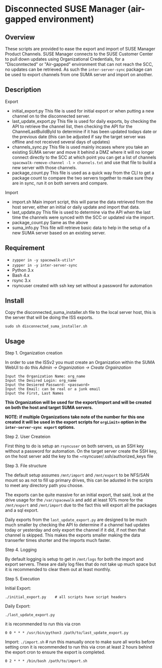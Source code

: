 # Disconnected SUSE Manager (air-gapped environment)

## Overview

These scripts are provided to ease the export and import of SUSE Manager Product Channels.
SUSE Manager connects to the SUSE Customer Center to pull down updates using Organizational
Credentials, for a "Disconntected" or "Air-gapped" environment that can not reach the SCC, 
no updates can be retrieved. As such the `inter-server-sync` package can be used to export
channels from one SUMA server and import on another.

## Description

Export
  - initial_export.py
      This file is used for initial export or when putting a new channel on to the disconnected
      server.
  - last_update_export.py
      This file is used for daily exports, by checking the API to retrieve the channel list,
      then checking the API for the ChannelLastBuildById to determine if it has been updated
      todays date or the previous date (this can be adjusted if say the target server was
      offline and not received several days of updates)
  - channels_sync.py
      This file is used mainly incases where you take an existing SUMA server and move it
      behind a DMZ where it will no longer connect directly to the SCC at which point you can
      get a list of channels `spacewalk-remove-channel -l > channels.txt` and use that file
      to build a new server with those channels.
  - package_count.py
      This file is used as a quick way from the CLI to get a package count to compare the
      two servers together to make sure they are in sync, run it on both servers and compare.

Import
  - import.sh
      Main import script, this will parse the data retrieved from the host server, either
      an initial or daily update and import that data.
  - last_update.py
      This file is used to determine via the API when the last time the channels were synced
      with the SCC or updated via the import.
  - package_count.py
      Same as the above
  - suma_info.py
      This file will retrieve basic data to help in the setup of a new SUMA server based on
      an existing server.
 
## Requirement

- `zypper in -y spacewalk-utils*`
- `zypper in -y inter-server-sync`
- Python 3.x
- Bash 4.x
- rsync 3.x
- rsyncuser created with ssh key set without a password for automation

## Install

Copy the disconnected_suma_installer.sh file to the local server host, this is the server
that will be doing the ISS exports.

```
sudo sh disconnected_suma_installer.sh
```

## Usage

Step 1. Organization creation

In order to use the ISSv2 you must create an Organization within the SUMA WebUI to do this
*Admin -> Organization -> Create Orgainzation*

```
Input the Organization Name: org_name
Input the Desired Login: org_name
Input the Desiered Password: <password>
Input the Email: can be real or a junk email
Input the First, Last Names
```
**This Organization will be used for the export/import and will be created on both the host
and target SUMA servers.**

**NOTE: if multiple Organizations take note of the number for this one created it will be used
in the export scripts for `orgLimit=` option in the `inter-server-sync export` options.**

Step 2. User Createion

First thing to do is setup an `rsyncuser` on both servers, us an SSH key without a password
for automation. On the target server create the SSH key, on the host server add the key
to the ~rsyncuser/.ssh/authorized_keys file

Step 3. File structure

The default setup assumes `/mnt/import` and `/mnt/export` to be NFS/SAN mount so as not
to fill up primary drives, this can be adusted in the scripts to meet any directory
path you choose.

The exports can be quite massive for an initial export, that said, look at the drive
usage for the `/var/spacewalk` and add at least 10% more for the `/mnt/export` and 
`/mnt/import` due to the fact this will export all the packages and a sql export.

Daily exports from the `last_update_export.py` are designed to be much much smaller
by checking the API to determine if a channel had updates today or yesterday and only
export the channel if it did, if not then that channel is skipped. This makes the 
exports smaller making the data transerfer times shorter and the imports much faster.

Step 4. Logging

By default logging is setup to get in `/mnt/logs` for both the import and export servers.
These are daily log files that do not take up much space but it is recommended to clear
them out at least monthly.

Step 5. Execution

Initial Export:
 ```
 ./initial_export.py    # all scripts have script headers
```

 Daily Export:
 ```
 ./last_update_export.py
```
 it is recommended to run this via cron
 ```
 0 0 * * * /usr/bin/python3 /path/to/last_update_export.py
```

 Import:
 `./import.sh` # run this manually once to make sure all works before setting cron
it is recommended to run this via cron at least 2 hours behind the export cron to
ensure the export is completed.
```
0 2 * * * /bin/bash /path/to/import.sh
```






